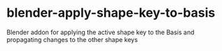 # blender-apply-shape-key-to-basis
Blender addon for applying the active shape key to the Basis and propagating changes to the other shape keys
